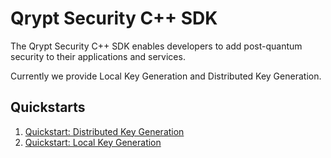 
# Qrypt Security C++ SDK
The Qrypt Security C++ SDK enables developers to add post-quantum security to their applications and services.

Currently we provide Local Key Generation and Distributed Key Generation.

## Quickstarts
1. [Quickstart: Distributed Key Generation](https://docs.qrypt.com/sdk/quickstarts/cpp/keygendistributed/) 
1. [Quickstart:  Local Key Generation](https://docs.qrypt.com/sdk/quickstarts/cpp/keygenlocal/)
